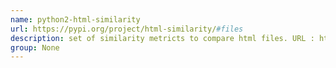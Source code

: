 ```yaml
---
name: python2-html-similarity
url: https://pypi.org/project/html-similarity/#files
description: set of similarity metricts to compare html files. URL : https://pypi.org/project/html-similarity/#files Groups : None
group: None
---
```

